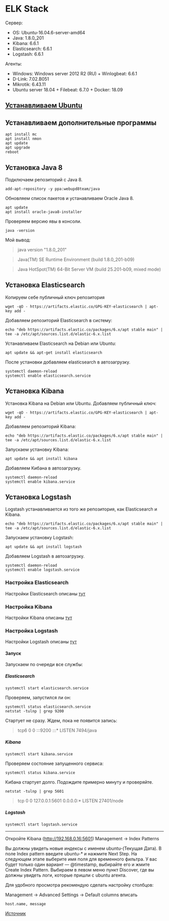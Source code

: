 # ELK Stack

Сервер:

+ OS: Ubuntu-16.04.6-server-amd64
+ Java: 1.8.0_201
+ Kibana: 6.6.1
+ Elasticsearch: 6.6.1
+ Logstash: 6.6.1

Агенты:

+ Windows: Windows server 2012 R2 (RU) + Winlogbeat: 6.6.1
+ D-Link: 7.02.B051
+ Mikrotik: 6.43.11
+ Ubuntu server 18.04 + Filebeat: 6.7.0 + Docker: 18.09

## [Устанавливаем Ubuntu](https://tutorials.ubuntu.com/tutorial/tutorial-install-ubuntu-server#0)

## Устанавливаем дополнительные программы

    apt install mc
    apt install nmon
    apt update
    apt upgrade
    reboot

## Установка Java 8

Подключаем репозиторий с Java 8.

    add-apt-repository -y ppa:webupd8team/java
Обновляем список пакетов и устанавливаем Oracle Java 8.

    apt update
    apt install oracle-java8-installer
Проверяем версию явы в консоли.

    java -version
Мой вывод:
> java version "1.8.0_201"

> Java(TM) SE Runtime Environment (build 1.8.0_201-b09)

> Java HotSpot(TM) 64-Bit Server VM (build 25.201-b09, mixed mode)

## Установка Elasticsearch

Копируем себе публичный ключ репозитория

    wget -qO - https://artifacts.elastic.co/GPG-KEY-elasticsearch | apt-key add -

Добавляем репозиторий Elasticsearch в систему:

    echo "deb https://artifacts.elastic.co/packages/6.x/apt stable main" | tee -a /etc/apt/sources.list.d/elastic-6.x.list

Устанавливаем Elasticsearch на Debian или Ubuntu:

    apt update && apt-get install elasticsearch
После установки добавляем elasticsearch в автозагрузку.

    systemctl daemon-reload 
    systemctl enable elasticsearch.service 

## Установка Kibana

Установка Kibana на Debian или Ubuntu. Добавляем публичный ключ:

    wget -qO - https://artifacts.elastic.co/GPG-KEY-elasticsearch | apt-key add -

Добавляем репозиторий Kibana:

    echo "deb https://artifacts.elastic.co/packages/6.x/apt stable main" | tee -a /etc/apt/sources.list.d/elastic-6.x.list

Запускаем установку Kibana:

    apt update && apt install kibana
Добавляем Кибана в автозагрузку.

    systemctl daemon-reload
    systemctl enable kibana.service

## Установка Logstash

Logstash устанавливается из того же репозитория, как Elasticsearch и Kibana.

    echo "deb https://artifacts.elastic.co/packages/6.x/apt stable main" | tee -a /etc/apt/sources.list.d/elastic-6.x.list
Запускаем установку Logstash:

    apt update && apt install logstash
Добавляем Logstash в автозагрузку.

    systemctl daemon-reload
    systemctl enable logstash.service

### Настройка Elasticsearch

Настройки Elasticsearch описаны [тут](https://github.com/chatlamin/ELK/tree/master/server%20ELK/elasticsearch)

### Настройка Kibana

Настройки Kibana описаны [тут](https://github.com/chatlamin/ELK/tree/master/server%20ELK/Kibana)

### Настройка Logstash

Настройки Logstash описаны [тут](https://github.com/chatlamin/ELK/tree/master/server%20ELK/Logstash)

#### Запуск

Запускаем по очереди все службы:

##### Elasticsearch

    systemctl start elasticsearch.service
Проверяем, запустился ли он:

    systemctl status elasticsearch.service
    netstat -tulnp | grep 9200
Стартует не сразу. Ждем, пока не появится запись:
> tcp6       0      0 :::9200                 :::*                    LISTEN      7494/java

##### Kibana

    systemctl start kibana.service
Проверяем состояние запущенного сервиса:

    systemctl status kibana.service
Кибана стартует долго. Подождите примерно минуту и проверяйте.

    netstat -tulnp | grep 5601
> tcp        0      0 127.0.0.1:5601          0.0.0.0:*               LISTEN      27401/node

##### Logstash

    systemctl start logstash.service
___
Откройте Kibana (http://192.168.0.16:5601) Management -> Index Patterns

Вы должны увидеть новые индексы с именем ubuntu-(Текущая Дата). В поле Index pattern введите ubuntu-* и нажмите Next Step. На следующем этапе выберите имя поля для временного фильтра. У вас будет только один вариант — @timestamp, выбирайте его и жмите Create Index Pattern.
Выбираем в левом меню пункт Discover, где вы должны увидеть логи, которые пришли с ubuntu агента.

Для удобного просмотра рекомендую сделать настройку столбцов:

Management -> Advanced Settings -> Default columns вписать

    host.name, message

[Источник](https://serveradmin.ru/category/elk-stack/)